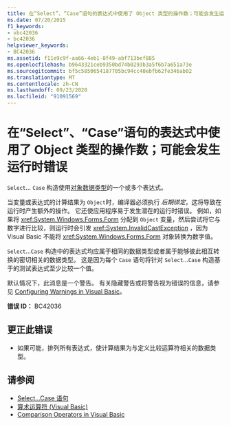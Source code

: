 ```yaml
---
title: 在“Select”、“Case”语句的表达式中使用了 Object 类型的操作数；可能会发生运行时错误
ms.date: 07/20/2015
f1_keywords:
- vbc42036
- bc42036
helpviewer_keywords:
- BC42036
ms.assetid: f11e9c9f-aa66-4eb1-8f49-abf713bef885
ms.openlocfilehash: b9643321ceb9350bd74b0293b3a5f6b7a651a73e
ms.sourcegitcommit: bf5c5850654187705bc94cc40ebfb62fe346ab02
ms.translationtype: MT
ms.contentlocale: zh-CN
ms.lasthandoff: 09/23/2020
ms.locfileid: "91091569"
---
```

# <a name="operands-of-type-object-used-in-expressions-for-select-case-statements-runtime-errors-could-occur"></a>在“Select”、“Case”语句的表达式中使用了 Object 类型的操作数；可能会发生运行时错误

`Select`... `Case` 构造使用[对象数据类型](../language-reference/data-types/object-data-type.md)的一个或多个表达式。  
  
 当变量或表达式的计算结果为 `Object`时，编译器必须执行 *后期绑定*，这将导致在运行时产生额外的操作。 它还使应用程序易于发生潜在的运行时错误。 例如，如果将 <xref:System.Windows.Forms.Form> 分配到 `Object` 变量，然后尝试将它与数字进行比较，则运行时会引发 <xref:System.InvalidCastException> ，因为 Visual Basic 不能将 <xref:System.Windows.Forms.Form> 对象转换为数字值。  
  
 `Select`...`Case` 构造中的表达式均应属于相同的数据类型或者属于能够彼此相互转换的密切相关的数据类型。 这是因为每个 `Case` 语句将针对 `Select`...`Case` 构造基于的测试表达式至少比较一个值。  
  
 默认情况下，此消息是一个警告。 有关隐藏警告或将警告视为错误的信息，请参见 [Configuring Warnings in Visual Basic](/visualstudio/ide/configuring-warnings-in-visual-basic)。  
  
 **错误 ID：** BC42036  
  
## <a name="to-correct-this-error"></a>更正此错误  
  
- 如果可能，排列所有表达式，使计算结果为与定义比较运算符相关的数据类型。  
  
## <a name="see-also"></a>请参阅

- [Select...Case 语句](../language-reference/statements/select-case-statement.md)
- [算术运算符 (Visual Basic)](../programming-guide/language-features/operators-and-expressions/arithmetic-operators.md)
- [Comparison Operators in Visual Basic](../programming-guide/language-features/operators-and-expressions/comparison-operators.md)
